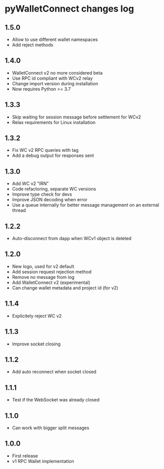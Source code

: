 
# pyWalletConnect changes log

## 1.5.0

* Allow to use different wallet namespaces
* Add reject methods

## 1.4.0

* WalletConnect v2 no more considered beta
* Use RPC id compliant with WCv2 relay
* Change import version during installation
* Now requires Python >= 3.7

## 1.3.3

* Skip waiting for session message before settlement for WCv2
* Relax requirements for Linux installation

## 1.3.2

* Fix WC v2 RPC queries with tag
* Add a debug output for responses sent

## 1.3.0

* Add WC v2 "IRN"
* Code refactoring, separate WC versions
* Improve type check for devs
* Improve JSON decoding when error
* Use a queue internally for better message management on an external thread

## 1.2.2

* Auto-disconnect from dapp when WCv1 object is deleted

## 1.2.0

* New logo, used for v2 default
* Add session request rejection method
* Remove no message from log
* Add WalletConnect v2 (experimental)
* Can change wallet metadata and project id (for v2)

## 1.1.4

* Explicitely reject WC v2

## 1.1.3

* Improve socket closing

## 1.1.2

* Add auto reconnect when socket closed

## 1.1.1

* Test if the WebSocket was already closed

## 1.1.0

* Can work with bigger split messages

## 1.0.0

* First release
* v1 RPC Wallet implementation
